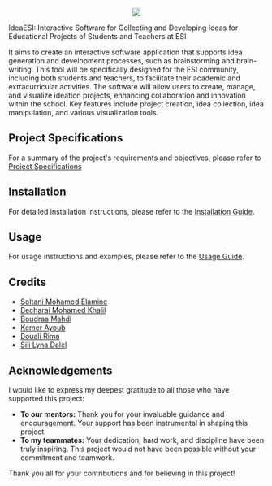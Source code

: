 <p align="center"> <img src="https://drive.google.com/file/d/1cA990GQjbyIXQ0PBUYwJatdIpIpwM_jF/view?usp=sharing" /> </p

                                                                     
# IdeaESI: Interactive Software for Collecting and Developing Ideas for Educational Projects of Students and Teachers at ESI

It aims to create an interactive software application that supports idea generation and development processes, such as brainstorming and brain-writing. This tool will be specifically designed for the ESI community, including both students and teachers, to facilitate their academic and extracurricular activities. The software will allow users to create, manage, and visualize ideation projects, enhancing collaboration and innovation within the school. Key features include project creation, idea collection, idea manipulation, and various visualization tools.

## Project Specifications

For a summary of the project's requirements and objectives, please refer to [Project Specifications](https://drive.google.com/file/d/1RfsKzDTSOZYrH6dysCCorN_8MJJ4MVTP/view?usp=sharing)

## Installation

For detailed installation instructions, please refer to the [Installation Guide](https://docs.google.com/document/d/1o25zNPy5qNSoE2Z4npcKE8Y6GrqHF4j4hTgq5DEpaWw/edit?usp=sharing).

## Usage

For usage instructions and examples, please refer to the [Usage Guide](https://docs.google.com/document/d/1WRTaxTLNteHxLWwA97tcqcE5e8zr6Lvdpr0-Uv7GXog/edit?usp=sharing).

## Credits

- [Soltani Mohamed Elamine](https://github.com/soltaniamine)
- [Becharai Mohamed Khalil](https://github.com/mkhalil26)
- [Boudraa Mahdi](https://github.com/Mahdi-Boudraa)
- [Kemer Ayoub](https://github.com/youve21)
- [Bouali Rima](https://github.com/boualirima)
- [Sili Lyna Dalel](https://github.com/Sililyna)

## Acknowledgements

I would like to express my deepest gratitude to all those who have supported this project:

- **To our mentors:** Thank you for your invaluable guidance and encouragement. Your support has been instrumental in shaping this project.
- **To my teammates:** Your dedication, hard work, and discipline have been truly inspiring. This project would not have been possible without your commitment and teamwork.

Thank you all for your contributions and for believing in this project!
